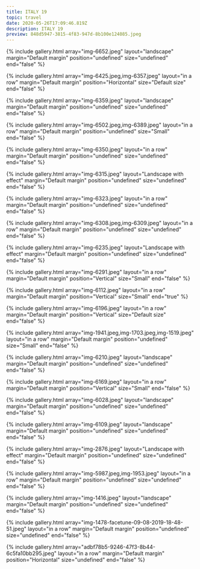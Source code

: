 ```yaml
---
title: ITALY 19
topic: travel
date: 2020-05-26T17:09:46.819Z
description: ITALY 19
preview: 848d5947-3815-4f83-947d-8b100e124085.jpeg
---
```

{% include gallery.html array="img-6652.jpeg" layout="landscape" margin="Default margin" position="undefined" size="undefined" end="false" %}

{% include gallery.html array="img-6425.jpeg,img-6357.jpeg" layout="in a row" margin="Default margin" position="Horizontal" size="Default size" end="false" %}

{% include gallery.html array="img-6359.jpeg" layout="landscape" margin="Default margin" position="undefined" size="undefined" end="false" %}

{% include gallery.html array="img-6502.jpeg,img-6389.jpeg" layout="in a row" margin="Default margin" position="undefined" size="Small" end="false" %}

{% include gallery.html array="img-6350.jpeg" layout="in a row" margin="Default margin" position="undefined" size="undefined" end="false" %}

{% include gallery.html array="img-6315.jpeg" layout="Landscape with effect" margin="Default margin" position="undefined" size="undefined" end="false" %}

{% include gallery.html array="img-6323.jpeg" layout="in a row" margin="Default margin" position="undefined" size="undefined" end="false" %}

{% include gallery.html array="img-6308.jpeg,img-6309.jpeg" layout="in a row" margin="Default margin" position="undefined" size="undefined" end="false" %}

{% include gallery.html array="img-6235.jpeg" layout="Landscape with effect" margin="Default margin" position="undefined" size="undefined" end="false" %}

{% include gallery.html array="img-6291.jpeg" layout="in a row" margin="Default margin" position="Vertical" size="Small" end="false" %}

{% include gallery.html array="img-6112.jpeg" layout="in a row" margin="Default margin" position="Vertical" size="Small" end="true" %}

{% include gallery.html array="img-6196.jpeg" layout="in a row" margin="Default margin" position="Vertical" size="Default size" end="false" %}

{% include gallery.html array="img-1941.jpeg,img-1703.jpeg,img-1519.jpeg" layout="in a row" margin="Default margin" position="undefined" size="Small" end="false" %}

{% include gallery.html array="img-6210.jpeg" layout="landscape" margin="Default margin" position="undefined" size="undefined" end="false" %}

{% include gallery.html array="img-6169.jpeg" layout="in a row" margin="Default margin" position="Vertical" size="Small" end="false" %}

{% include gallery.html array="img-6028.jpeg" layout="landscape" margin="Default margin" position="undefined" size="undefined" end="false" %}

{% include gallery.html array="img-6109.jpeg" layout="landscape" margin="Default margin" position="undefined" size="undefined" end="false" %}

{% include gallery.html array="img-2876.jpeg" layout="Landscape with effect" margin="Default margin" position="undefined" size="undefined" end="false" %}

{% include gallery.html array="img-5987.jpeg,img-1953.jpeg" layout="in a row" margin="Default margin" position="undefined" size="undefined" end="false" %}

{% include gallery.html array="img-1416.jpeg" layout="landscape" margin="Default margin" position="undefined" size="undefined" end="false" %}

{% include gallery.html array="img-1478-facetune-09-08-2019-18-48-51.jpeg" layout="in a row" margin="Default margin" position="undefined" size="undefined" end="false" %}

{% include gallery.html array="adbf78b5-9246-47f3-8b44-6c5fa10bb295.jpeg" layout="in a row" margin="Default margin" position="Horizontal" size="undefined" end="false" %}